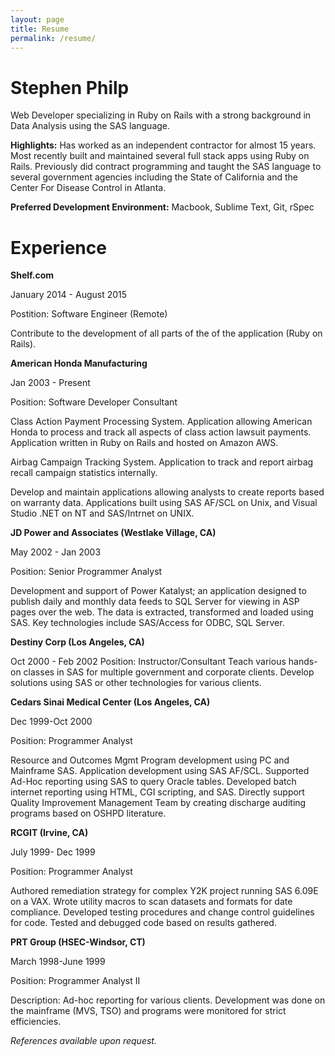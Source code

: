 ```yaml
---
layout: page
title: Resume
permalink: /resume/
---
```


# Stephen Philp
Web Developer specializing in Ruby on Rails with a strong background in Data Analysis using the SAS language.

**Highlights:**
Has worked as an independent contractor for almost 15 years.  Most recently built and maintained several full stack apps using Ruby on Rails.
Previously did contract programming and taught the SAS language to several government agencies including the State of California and the Center For Disease Control in Atlanta.

**Preferred Development Environment:** Macbook, Sublime Text, Git, rSpec

# Experience

**Shelf.com**

January 2014 - August 2015

Postition: Software Engineer (Remote)

Contribute to the development of all parts of the of the application (Ruby on Rails).

**American Honda Manufacturing**

Jan 2003 - Present

Position: Software Developer Consultant

Class Action Payment Processing System.
Application allowing American Honda to process and track all aspects of class action lawsuit payments. Application written in Ruby on Rails and hosted on Amazon AWS.

Airbag Campaign Tracking System.
Application to track and report airbag recall campaign statistics internally.

Develop and maintain applications allowing analysts to create reports based on warranty data. Applications built using SAS AF/SCL on Unix, and Visual Studio .NET on NT and SAS/Intrnet on UNIX.

**JD Power and Associates (Westlake Village, CA)**

May 2002 - Jan 2003

Position: Senior Programmer Analyst

Development and support of Power Katalyst; an application designed to publish daily and monthly data feeds to SQL Server for viewing in ASP pages over the web. The data is extracted, transformed and loaded using SAS. Key technologies include SAS/Access for ODBC, SQL Server.

**Destiny Corp (Los Angeles, CA)**

Oct 2000 - Feb 2002
Position: Instructor/Consultant
Teach various hands-on classes in SAS for multiple government and corporate clients. Develop solutions using SAS or other technologies for various clients.



**Cedars Sinai Medical Center (Los Angeles, CA)**

Dec 1999-Oct 2000

Position: Programmer Analyst

Resource and Outcomes Mgmt Program development using PC and Mainframe SAS.
Application development using SAS AF/SCL. Supported Ad-Hoc reporting using SAS to query Oracle tables. Developed batch internet reporting using HTML, CGI scripting, and SAS. Directly support Quality Improvement Management Team by creating discharge auditing programs based on OSHPD literature.

**RCGIT (Irvine, CA)**

July 1999- Dec 1999

Position: Programmer Analyst

Authored remediation strategy for complex Y2K project running SAS 6.09E on a VAX. Wrote utility macros to scan datasets and formats for date compliance. Developed testing procedures and change control guidelines for code. Tested and debugged code based on results gathered.


**PRT Group (HSEC-Windsor, CT)**

March 1998-June 1999

Position: Programmer Analyst II

Description: Ad-hoc reporting for various clients. Development was done on the mainframe (MVS, TSO) and programs were monitored for strict efficiencies.

*References available upon request.*
